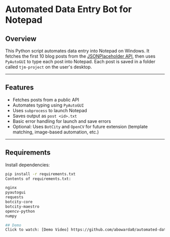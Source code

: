 
# Automated Data Entry Bot for Notepad

##  Overview
This Python script automates data entry into Notepad on Windows. It fetches the first 10 blog posts from the [JSONPlaceholder API](https://jsonplaceholder.typicode.com/posts), then uses `PyAutoGUI` to type each post into Notepad. Each post is saved in a folder called `tjm-project` on the user's desktop.

---

##  Features
- Fetches posts from a public API
- Automates typing using `PyAutoGUI`
- Uses `subprocess` to launch Notepad
- Saves output as `post <id>.txt`
- Basic error handling for launch and save errors
- Optional: Uses `BotCity` and `OpenCV` for future extension (template matching, image-based automation, etc.)

---

##  Requirements

Install dependencies:
```bash
pip install -r requirements.txt
Contents of requirements.txt:

nginx
pyautogui
requests
botcity-core
botcity-maestro
opencv-python
numpy

## Demo
Click to watch: [Demo Video] https://github.com/abowarda0/automated-data-entry-bot/blob/main/demo.mp4
